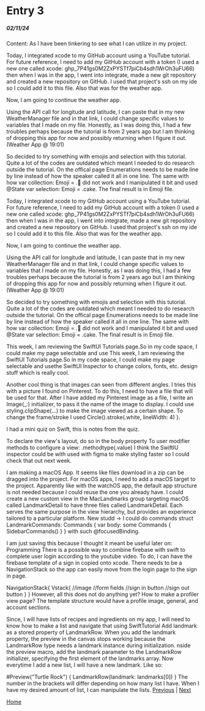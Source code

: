 # Entry 3
##### 02/11/24

Content:
As I have been tinkering to see what I can utilize in my project. 
<!-- tinker-->
Today, I integrated xcode to my GitHub account using a YouTube tutorial. For future reference, I need to add my GitHub account with a token (I used a new one called xcode: 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) then when I was in the app, I went into integrate, made a new git repository and created a new repository on GitHub. I used that project's ssh on my ide so I could add it to this file. Also that was for the weather app.

Now, I am going to continue the weather app.

Using the API call for longitude and latitude, I can paste that in my new WeatherManager file and in that link, I could change specific values to variables that I made on my file. Honestly, as I was doing this, I had a few troubles perhaps because the tutorial is from 2 years ago but I am thinking of dropping this app for now and possibly returning when I figure it out. (Weather App @ 19:01)

So decided to try something with emojis and selection with this tutorial. Quite a lot of the codes are outdated which meant I needed to do research outside the tutorial. On the offical page Enumerations needs to be made line by line instead of how the speaker called it all in one line. The same with how var collection: Emoji = .🍰 did not work and I manipulated it bit and used @State var selection: Emoji = .cake. The final result is in Emoji file.

Today, I integrated xcode to my GitHub account using a YouTube tutorial. For future reference, I need to add my GitHub account with a token (I used a new one called xcode: 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) then when I was in the app, I went into integrate, made a new git repository and created a new repository on GitHub. I used that project's ssh on my ide so I could add it to this file. Also that was for the weather app.

Now, I am going to continue the weather app.

Using the API call for longitude and latitude, I can paste that in my new WeatherManager file and in that link, I could change specific values to variables that I made on my file. Honestly, as I was doing this, I had a few troubles perhaps because the tutorial is from 2 years ago but I am thinking of dropping this app for now and possibly returning when I figure it out. (Weather App @ 19:01)

So decided to try something with emojis and selection with this tutorial. Quite a lot of the codes are outdated which meant I needed to do research outside the tutorial. On the offical page Enumerations needs to be made line by line instead of how the speaker called it all in one line. The same with how var collection: Emoji = .🍰 did not work and I manipulated it bit and used @State var selection: Emoji = .cake. The final result is in Emoji file.

<!--12/11/23-->
This week, I am reviewing the SwiftUI Tutorials page.So in my code space, I could make my page selectable and use
This week, I am reviewing the SwiftUI Tutorials page.So in my code space, I could make my page selectable and usethe SwiftUI Inspector to change colors, fonts, etc. design stuff which is really cool.

Another cool thing is that images can seen from different angles. I tries this with a picture I found on Pinterest. To do this, I need to have a file that will be used for that. After I have added my Pinterest image as a file, I write an Image(_:) initializer, to pass it the name of the image to display. I could use styling.clipShape(...) to make the image viewed as a certain shape. To change the frame/stroke I used Circle().stroke(.white, lineWidth: 4) }.

I had a mini quiz on Swift, this is notes from the quiz.

To declare the view's layout, do so in the body property
To user modifier methods to configure a view: .methodtype(.value)
I think the SwiftIU inspector could be with used with figma to make styling faster so I could check that out next week.

<!--12/18/23-->
I am making a macOS App. It seems like files download in a zip can be dragged into the project. For macOS apps, I need to add a macOS target to the project. Apparently like with the watchOS app, the default app structure is not needed because I could reuse the one you already have. I could create a new custom view in the MacLandmarks group targeting macOS called LandmarkDetail to have three files called LandmarkDetail. Each serves the same purpose in the view hierarchy, but provides an experience tailored to a particular platform. New studd -> I could do commands struct LandmarkCommands: Commands { var body: some Commands { SidebarCommands() } } with such @focusedBinding.

<!--01/01/24-->
I am just saving this because I thought it meant be useful later on: Programming There is a possible way to combine firebase with swift to complete user login according to the youtube video. To do, I can have the firebase template of a sign in copied onto xcode. There needs to be a NavigationStack so the app can easily move from the login page to the sign in page.

NavigationStack{
 Vstack{
  //image
  //form fields
  //sign in button
  //sign out button
 }
}
However, all this does not do anything yet? How to make a profiler view page? The template structure would have a profile image, general, and account sections.

<!--01/09/24-->
Since, I will have lists of recipes and ingredients on my app, I will need to know how to make a list and navigate that using SwiftTutorial Add landmark as a stored property of LandmarkRow. When you add the landmark property, the preview in the canvas stops working because the LandmarkRow type needs a landmark instance during initialization. nside the preview macro, add the landmark parameter to the LandmarkRow initializer, specifying the first element of the landmarks array. Now everytime I add a new list, I will have a new landmark. Like so:

#Preview("Turtle Rock") {
    LandmarkRow(landmark: landmarks[0])
}
The number in the brackets will differ depending on how many list I have. When I have my desired amount of list, I can manipulate the lists.
[Previous](entry02.md) | [Next](entry04.md)

[Home](../README.md)
